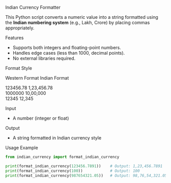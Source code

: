  Indian Currency Formatter

This Python script converts a numeric value into a string formatted using the **Indian numbering system** (e.g., Lakh, Crore) by placing commas appropriately.

Features

- Supports both integers and floating-point numbers.
- Handles edge cases (less than 1000, decimal points).
- No external libraries required.

Format Style

 Western Format  Indian Format 

 123456.78       1,23,456.78   
 1000000         10,00,000     
 12345           12,345        

Input

- A number (integer or float)

Output

- A string formatted in Indian currency style

Usage Example

```python
from indian_currency import format_indian_currency

print(format_indian_currency(123456.7891))    # Output: 1,23,456.7891
print(format_indian_currency(100))            # Output: 100
print(format_indian_currency(987654321.05))   # Output: 98,76,54,321.05# Indian-Currency-Formatting
